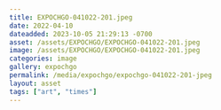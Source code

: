 ```yaml
---
title: EXPOCHGO-041022-201.jpeg
date: 2022-04-10
dateadded: 2023-10-05 21:29:13 -0700
asset: /assets/EXPOCHGO/EXPOCHGO-041022-201.jpeg
image: /assets/EXPOCHGO/EXPOCHGO-041022-201.jpeg
categories: image
gallery: expochgo
permalink: /media/expochgo/expochgo-041022-201-jpeg
layout: asset
tags: ["art", "times"]
--- 
```

